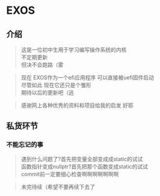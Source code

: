# EXOS

## 介绍
> 这是一位初中生用于学习编写操作系统的内核</br>
> 不定期更新</br>
> 但决不会跑路（雾

> 现在 EXOS作为一个efi应用程序 可以直接被uefi固件启动</br>
> 尽管如此 现在它还只是个雏形</br>
> 期待以后的更新吧（逃

> 感谢网上各种优秀的资料和项目给我的启发 好耶

## 私货环节

### 不能忘记的事
> 遇到什么问题了?首先把变量全部变成成static的试试</br>
> 函数指针变成nullptr?首先把那个函数变成static的试试</br>
> commit前一定要细心检查啊啊啊啊啊啊啊

> 未完待续（希望不要再续下去了